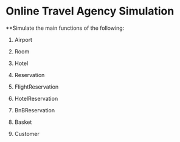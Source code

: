 # Online Travel Agency Simulation
**Simulate the main functions of the following:

1. Airport

2. Room

3. Hotel

4. Reservation

5. FlightReservation

6. HotelReservation

7. BnBReservation

8. Basket

9. Customer
